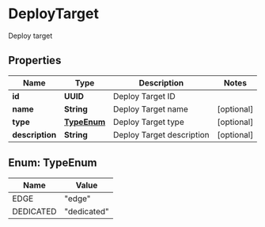 

# DeployTarget

Deploy target

## Properties

| Name | Type | Description | Notes |
|------------ | ------------- | ------------- | -------------|
|**id** | **UUID** | Deploy Target ID |  |
|**name** | **String** | Deploy Target name |  [optional] |
|**type** | [**TypeEnum**](#TypeEnum) | Deploy Target type |  [optional] |
|**description** | **String** | Deploy Target description |  [optional] |



## Enum: TypeEnum

| Name | Value |
|---- | -----|
| EDGE | &quot;edge&quot; |
| DEDICATED | &quot;dedicated&quot; |



